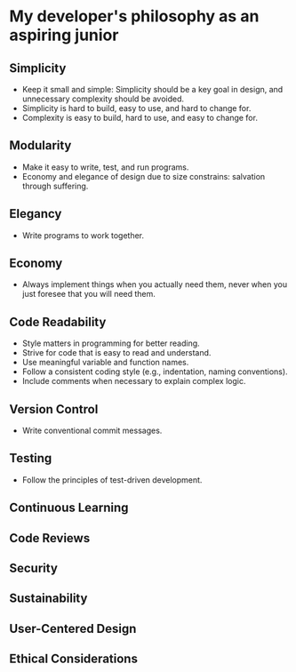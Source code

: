 # My developer's philosophy as an aspiring junior

## Simplicity

* Keep it small and simple: Simplicity should be a key goal in design, and unnecessary complexity should be avoided.
* Simplicity is hard to build, easy to use, and hard to change for.
* Complexity is easy to build, hard to use, and easy to change for.

## Modularity

* Make it easy to write, test, and run programs.
* Economy and elegance of design due to size constrains: salvation through suffering.

## Elegancy

* Write programs to work together.

## Economy

* Always implement things when you actually need them, never when you just foresee that you will need them.

## Code Readability

* Style matters in programming for better reading.
* Strive for code that is easy to read and understand.
* Use meaningful variable and function names.
* Follow a consistent coding style (e.g., indentation, naming conventions).
* Include comments when necessary to explain complex logic.

## Version Control

* Write conventional commit messages.

## Testing

* Follow the principles of test-driven development.

## Continuous Learning

## Code Reviews

## Security

## Sustainability

## User-Centered Design

## Ethical Considerations
